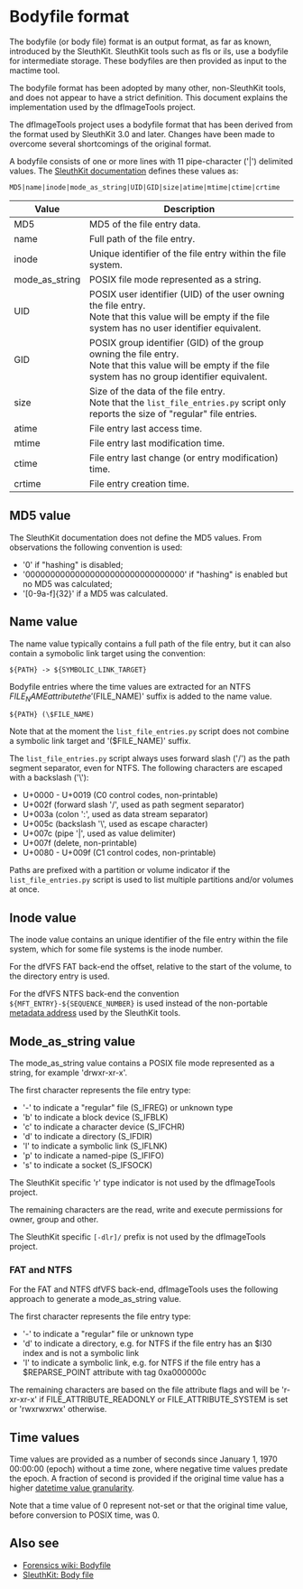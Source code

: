 # Bodyfile format

The bodyfile (or body file) format is an output format, as far as known,
introduced by the SleuthKit. SleuthKit tools such as fls or ils, use a
bodyfile for intermediate storage. These bodyfiles are then provided as
input to the mactime tool.

The bodyfile format has been adopted by many other, non-SleuthKit tools, and
does not appear to have a strict definition. This document explains
the implementation used by the dfImageTools project.

The dfImageTools project uses a bodyfile format that has been derived from
the format used by SleuthKit 3.0 and later. Changes have been made to overcome
several shortcomings of the original format.

A bodyfile consists of one or more lines with 11 pipe-character ('|') delimited
values. The [SleuthKit documentation](https://wiki.sleuthkit.org/index.php?title=Body_file)
defines these values as:

```
MD5|name|inode|mode_as_string|UID|GID|size|atime|mtime|ctime|crtime
```

Value | Description
--- | ---
MD5 | MD5 of the file entry data.
name | Full path of the file entry.
inode | Unique identifier of the file entry within the file system.
mode_as_string | POSIX file mode represented as a string.
UID | POSIX user identifier (UID) of the user owning the file entry. <br> Note that this value will be empty if the file system has no user identifier equivalent.
GID | POSIX group identifier (GID) of the group owning the file entry. <br> Note that this value will be empty if the file system has no group identifier equivalent.
size | Size of the data of the file entry. <br> Note that the `list_file_entries.py` script only reports the size of "regular" file entries.
atime | File entry last access time.
mtime | File entry last modification time.
ctime | File entry last change (or entry modification) time.
crtime | File entry creation time.

## MD5 value

The SleuthKit documentation does not define the MD5 values. From observations
the following convention is used:

* '0' if "hashing" is disabled;
* '00000000000000000000000000000000' if "hashing" is enabled but no MD5 was calculated;
* '[0-9a-f]{32}' if a MD5 was calculated.

## Name value

The name value typically contains a full path of the file entry, but it can also
contain a symobolic link target using the convention:

```
${PATH} -> ${SYMBOLIC_LINK_TARGET}
```

Bodyfile entries where the time values are extracted for an NTFS $FILE_NAME
attribute the '($FILE_NAME)' suffix is added to the name value.

```
${PATH} (\$FILE_NAME)
```

Note that at the moment the `list_file_entries.py` script does not combine
a symbolic link target and '($FILE_NAME)' suffix.

The `list_file_entries.py` script always uses forward slash ('/') as the path
segment separator, even for NTFS. The following characters are escaped with
a backslash ('\\'):

* U+0000 - U+0019 (C0 control codes, non-printable)
* U+002f (forward slash '/', used as path segment separator)
* U+003a (colon ':', used as data stream separator)
* U+005c (backslash '\\', used as escape character)
* U+007c (pipe '|', used as value delimiter)
* U+007f (delete, non-printable)
* U+0080 - U+009f (C1 control codes, non-printable)

Paths are prefixed with a partition or volume indicator if
the `list_file_entries.py` script is used to list multiple partitions and/or
volumes at once.

## Inode value

The inode value contains an unique identifier of the file entry within the file
system, which for some file systems is the inode number.

For the dfVFS FAT back-end the offset, relative to the start of the volume, to
the directory entry is used.

For the dfVFS NTFS back-end the convention `${MFT_ENTRY}-${SEQUENCE_NUMBER}` is
used instead of the non-portable [metadata address](https://wiki.sleuthkit.org/index.php?title=Metadata_Address)
used by the SleuthKit tools.

## Mode_as_string value

The mode_as_string value contains a POSIX file mode represented as a string, for
example 'drwxr-xr-x'.

The first character represents the file entry type:

* '-' to indicate a "regular" file (S_IFREG) or unknown type
* 'b' to indicate a block device (S_IFBLK)
* 'c' to indicate a character device (S_IFCHR)
* 'd' to indicate a directory (S_IFDIR)
* 'l' to indicate a symbolic link (S_IFLNK)
* 'p' to indicate a named-pipe (S_IFIFO)
* 's' to indicate a socket (S_IFSOCK)

The SleuthKit specific 'r' type indicator is not used by the dfImageTools
project.

The remaining characters are the read, write and execute permissions for owner,
group and other.

The SleuthKit specific `[-dlr]/` prefix is not used by the dfImageTools project.

### FAT and NTFS

For the FAT and NTFS dfVFS back-end, dfImageTools uses the following approach
to generate a mode_as_string value.

The first character represents the file entry type:

* '-' to indicate a "regular" file or unknown type
* 'd' to indicate a directory, e.g. for NTFS if the file entry has an \$I30 index and is not a symbolic link
* 'l' to indicate a symbolic link, e.g. for NTFS if the file entry has a \$REPARSE_POINT attribute with tag 0xa000000c

The remaining characters are based on the file attribute flags and will be
'r-xr-xr-x' if FILE_ATTRIBUTE_READONLY or FILE_ATTRIBUTE_SYSTEM is set or
'rwxrwxrwx' otherwise.

## Time values

Time values are provided as a number of seconds since January 1, 1970 00:00:00
(epoch) without a time zone, where negative time values predate the epoch.
A fraction of second is provided if the original time value has a higher
[datetime value granularity](https://dfdatetime.readthedocs.io/en/latest/sources/Date-and-time-values.html#terminology).

Note that a time value of 0 represent not-set or that the original time value,
before conversion to POSIX time, was 0.

## Also see

* [Forensics wiki: Bodyfile](https://forensicswiki.xyz/wiki/index.php?title=Bodyfile)
* [SleuthKit: Body file](https://wiki.sleuthkit.org/index.php?title=Body_file)
